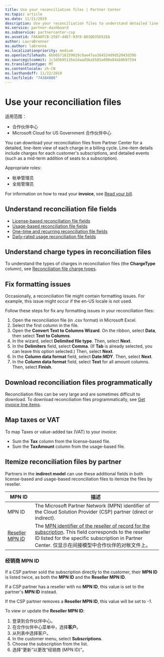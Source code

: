 ```yaml
---
title: Use your reconciliation files | Partner Center
ms.topic: article
ms.date: 11/21/2019
description: Use your reconciliation files to understand detailed line-item views of Partner Center charges.
ms.service: partner-dashboard
ms.subservice: partnercenter-csp
ms.assetid: FA6A6FCB-2597-44E7-93F8-8D1DD35D52EA
author: LauraBrenner
ms.author: labrenne
ms.localizationpriority: medium
ms.openlocfilehash: 6bb65718159019c9ae47aa384524d9d52043d39b
ms.sourcegitcommit: 1c3d3b95135e1daad5ba5585a090e84ab0b97594
ms.translationtype: MT
ms.contentlocale: zh-CN
ms.lasthandoff: 11/22/2019
ms.locfileid: "74384806"
---
```

# <a name="use-your-reconciliation-files"></a>Use your reconciliation files

适用范围：

- 合作伙伴中心
- Microsoft Cloud for US Government 合作伙伴中心

You can download your reconciliation files from Partner Center for a detailed, line-item view of each charge in a billing cycle. Line-item details include charges for each customer's subscriptions, and detailed events (such as a mid-term addition of seats to a subscription).

Appropriate roles:

- 帐单管理员
- 全局管理员

For information on how to read your **invoice**, see [Read your bill](read-your-bill.md).

## <a name="understand-reconciliation-file-fields"></a>Understand reconciliation file fields

- [License-based reconciliation file fields](license-based-recon-files.md)
- [Usage-based reconciliation file fields](usage-based-recon-files.md)
- [One-time and recurring reconciliation file fields](one-time-recurring-recon-files.md)
- [Daily-rated usage reconciliation file fields](daily-rated-usage-recon-files.md)

## <a name="understand-charge-types-in-reconciliation-files"></a>Understand charge types in reconciliation files

To understand the types of charges in reconciliation files (the **ChargeType** column), see [Reconciliation file charge types](recon-file-charge-types.md).

## <a name="fix-formatting-issues"></a>Fix formatting issues

Occasionally, a reconciliation file might contain formatting issues. For example, this issue might occur if the en-US locale is not used.

Follow these steps for fix any formatting issues in your reconciliation files:

1. Open the reconciliation file (in .csv format) in Microsoft Excel.
2. Select the first column in the file.
3. Open the **Convert Text to Columns Wizard**. On the ribbon, select **Data**, then select **Text to Columns**.
4. In the wizard, select **Delimited file type**. Then, select **Next**.
5. In the **Delimiters** field, select **Comma**. (If **Tab** is already selected, you can leave this option selected.) Then, select **Next**.
6. In the **Column data format** field, select **Date:MDY**. Then, select **Next**.
7. In the **Column data format** field, select **Text** for all amount columns. Then, select **Finish**.

## <a name="download-reconciliation-files-programmatically"></a>Download reconciliation files programmatically

Reconciliation files can be very large and are sometimes difficult to download. To download reconciliation files programmatically, see [Get invoice line items](https://docs.microsoft.com/partner-center/develop/get-invoiceline-items).

## <a name="map-taxes-or-vat"></a>Map taxes or VAT

To map Taxes or value-added tax (VAT) to your invoice:

- Sum the **Tax** column from the license-based file.
- Sum the **TaxAmount** column from the usage-based file.

## <a name="itemize-reconciliation-files-by-partner"></a>Itemize reconciliation files by partner

Partners in the **indirect model** can use these additional fields in both license-based and usage-based reconciliation files to itemize the files by reseller.

| MPN ID | 描述 |
| ------ | ----------- |
| MPN ID | The Microsoft Partner Network (MPN) identifier of the Cloud Solution Provider (CSP) partner (direct or indirect). |
| [Reseller MPN ID](#reseller-mpn-id) | The [MPN identifier of the reseller of record for the subscription](#reseller-mpn-id). This field corresponds to the reseller ID listed for the specific subscription in Partner Center. 仅显示在间接模型中合作伙伴的对帐文件上。 |

### <a name="reseller-mpn-id"></a>经销商 MPN ID

If a CSP partner sold the subscription directly to the customer, their **MPN ID** is listed twice, as both the **MPN ID** and the **Reseller MPN ID**.

If a CSP partner has a reseller with no **MPN ID**, this value is set to the partner's **MPN ID** instead.

If the CSP partner removes a **Reseller MPN ID**, this value will be set to *-1*.

To view or update the **Reseller MPN ID**:

1. 登录到合作伙伴中心。
2. 在合作伙伴中心菜单中，选择**客户**。
3. 从列表中选择客户。
4. In the customer menu, select **Subscriptions**.
5. Choose the subscription from the list.
6. 选择“更新”以更改“经销商 (MPN ID)”。
